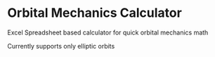 # Orbital Mechanics Calculator

Excel Spreadsheet based calculator for quick orbital mechanics math

Currently supports only elliptic orbits
